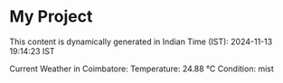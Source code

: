 # My Project

This content is dynamically generated in Indian Time (IST): 2024-11-13 19:14:23 IST


Current Weather in Coimbatore:
Temperature: 24.88 °C
Condition: mist
